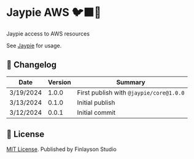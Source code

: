 # Jaypie AWS 🐦‍⬛🐒

Jaypie access to AWS resources

See [Jaypie](../../README.md) for usage.

## 📝 Changelog

| Date       | Version | Summary        |
| ---------- | ------- | -------------- |
|  3/19/2024 |   1.0.0 | First publish with `@jaypie/core@1.0.0` |
|  3/13/2024 |   0.1.0 | Initial publish |
|  3/12/2024 |   0.0.1 | Initial commit |

## 📜 License

[MIT License](./LICENSE.txt). Published by Finlayson Studio
